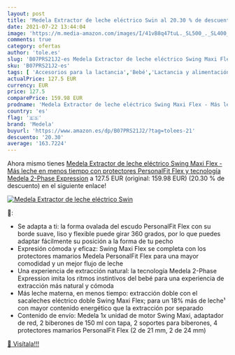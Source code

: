 ```yaml
---
layout: post
title: 'Medela Extractor de leche eléctrico Swin al 20.30 % de descuento'
date: 2021-07-22 13:44:04
image: 'https://m.media-amazon.com/images/I/41vB8q47tuL._SL500_._SL400_.jpg'
comments: true
category: ofertas
author: 'tole.es'
slug: 'B07PRS21J2-es Medela Extractor de leche eléctrico Swing Maxi Flex - Más...'
sku: 'B07PRS21J2-es'
tags: [ 'Accesorios para la lactancia','Bebé','Lactancia y alimentación','Sacaleches','extractor','medela', ]
actualPrice: 127.5 EUR
currency: EUR
price: 127.5
comparePrice: 159.98 EUR
prodname: 'Medela Extractor de leche eléctrico Swing Maxi Flex - Más leche en menos tiempo  con protectores PersonalFit Flex y tecnología Medela 2-Phase Expression'
country: 'es'
flag: '🇪🇸'
brand: 'Medela'
buyurl: 'https://www.amazon.es/dp/B07PRS21J2/?tag=tolees-21'
descuento: '20.30'
average: '163.7224'
---
```


Ahora mismo tienes [Medela Extractor de leche eléctrico Swing Maxi Flex - Más leche en menos tiempo  con protectores PersonalFit Flex y tecnología Medela 2-Phase Expression](https://www.amazon.es/dp/B07PRS21J2/?tag=tolees-21) a 127.5 EUR (original: 159.98 EUR) (20.30 %  de descuento) en el siguiente enlace!

[![Medela Extractor de leche eléctrico Swin](https://m.media-amazon.com/images/I/41vB8q47tuL._SL500_._SL400_.jpg)](https://www.amazon.es/dp/B07PRS21J2/?tag=tolees-21)

🔎:

- Se adapta a ti: la forma ovalada del escudo PersonalFit Flex con su borde suave, liso y flexible puede girar 360 grados, por lo que puedes adaptar fácilmente su posición a la forma de tu pecho
- Expresión cómoda y eficaz: Swing Maxi Flex se completa con los protectores mamarios Medela PersonalFit Flex para una mayor comodidad y un mejor flujo de leche
- Una experiencia de extracción natural: la tecnología Medela 2-Phase Expression imita los ritmos instintivos del bebé para una experiencia de extracción más natural y cómoda
- Más leche materna, en menos tiempo: extracción doble con el sacaleches eléctrico doble Swing Maxi Flex; para un 18% más de leche¹ con mayor contenido energético que la extracción por separado
- Contenido de envío: Medela 1x unidad de motor Swing Maxi, adaptador de red, 2 biberones de 150 ml con tapa, 2 soportes para biberones, 4 protectores mamarios PersonalFit Flex (2 de 21 mm, 2 de 24 mm)

[🛒 Visítala!!!](https://www.amazon.es/dp/B07PRS21J2/?tag=tolees-21)
